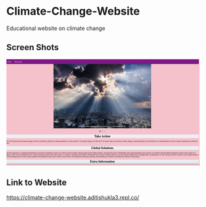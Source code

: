 # Climate-Change-Website
Educational website on climate change
## Screen Shots
![MainScreen](./screenShotMain.png)
## Link to Website
https://climate-change-website.aditishukla3.repl.co/
